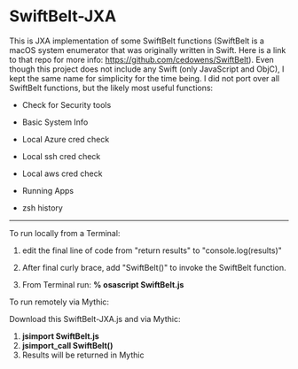 # SwiftBelt-JXA
This is JXA implementation of some SwiftBelt functions (SwiftBelt is a macOS system enumerator that was originally written in Swift. Here is a link to that repo for more info: https://github.com/cedowens/SwiftBelt). Even though this project does not include any Swift (only JavaScript and ObjC), I kept the same name for simplicity for the time being. I did not port over all SwiftBelt functions, but the likely most useful functions:

- Check for Security tools

- Basic System Info

- Local Azure cred check

- Local ssh cred check

- Local aws cred check

- Running Apps

- zsh history

----------------

To run locally from a Terminal:

1. edit the final line of code from "return results" to "console.log(results)"

2. After final curly brace, add "SwiftBelt()" to invoke the SwiftBelt function.

3. From Terminal run: **% osascript SwiftBelt.js**

To run remotely via Mythic:

Download this SwiftBelt-JXA.js and via Mythic:

1. **jsimport SwiftBelt.js**
2. **jsimport_call SwiftBelt()**
3. Results will be returned in Mythic
